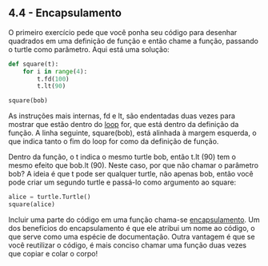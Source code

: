 ## 4.4 - Encapsulamento

O primeiro exercício pede que você ponha seu código para desenhar quadrados em uma definição de função e então chame a função, passando o turtle como parâmetro. Aqui está uma solução:

```python
def square(t):
    for i in range(4):
        t.fd(100)
        t.lt(90)

square(bob)
```

As instruções mais internas, fd e lt, são endentadas duas vezes para mostrar que estão dentro do [loop](11-glossario.md#loop) for, que está dentro da definição da função. A linha seguinte, square(bob), está alinhada à margem esquerda, o que indica tanto o fim do loop for como da definição de função.

Dentro da função, o t indica o mesmo turtle bob, então t.lt (90) tem o mesmo efeito que bob.lt (90). Neste caso, por que não chamar o parâmetro bob? A ideia é que t pode ser qualquer turtle, não apenas bob, então você pode criar um segundo turtle e passá-lo como argumento ao square:

```python
alice = turtle.Turtle()
square(alice)
```

Incluir uma parte do código em uma função chama-se [encapsulamento](11-glossario.md#encapsulamento). Um dos benefícios do encapsulamento é que ele atribui um nome ao código, o que serve como uma espécie de documentação. Outra vantagem é que se você reutilizar o código, é mais conciso chamar uma função duas vezes que copiar e colar o corpo!
